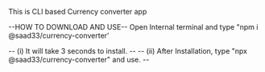 This is CLI based Currency converter app

--HOW TO DOWNLOAD AND USE--
Open Internal terminal and type "npm i @saad33/currency-converter'

-- (i) It will take 3 seconds to install. --
-- (ii) After Installation, type "npx @saad33/currency-converter" and use. --
